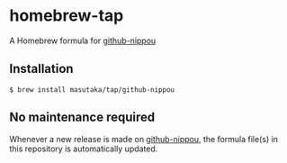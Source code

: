 # homebrew-tap

A Homebrew formula for [github-nippou](https://github.com/masutaka/github-nippou)

## Installation

    $ brew install masutaka/tap/github-nippou

## No maintenance required

Whenever a new release is made on [github-nippou](https://github.com/masutaka/github-nippou), the formula file(s) in this repository is automatically updated.
